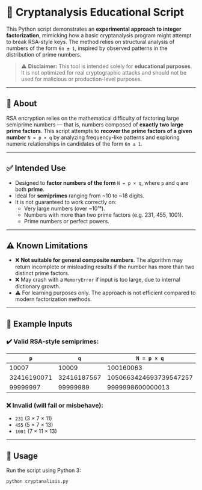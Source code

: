 # 🔐 Cryptanalysis Educational Script

This Python script demonstrates an **experimental approach to integer factorization**, mimicking how a basic cryptanalysis program might attempt to break RSA-style keys. The method relies on structural analysis of numbers of the form `6n ± 1`, inspired by observed patterns in the distribution of prime numbers.

> ⚠️ **Disclaimer:** This tool is intended solely for **educational purposes**. It is not optimized for real cryptographic attacks and should not be used for malicious or production-level purposes.

---

## 📌 About

RSA encryption relies on the mathematical difficulty of factoring large semiprime numbers — that is, numbers composed of **exactly two large prime factors**. This script attempts to **recover the prime factors of a given number** `N = p × q` by analyzing frequency-like patterns and exploring numeric relationships in candidates of the form `6n ± 1`.

---

## ✅ Intended Use

- Designed to **factor numbers of the form** `N = p × q`, where `p` and `q` are both **prime**.
- Ideal for **semiprimes** ranging from ~10 to ~18 digits.
- It is not guaranteed to work correctly on:
  - Very large numbers (over ~10¹⁸).
  - Numbers with more than two prime factors (e.g. 231, 455, 1001).
  - Prime numbers or perfect powers.

---

## ⚠️ Known Limitations

- ❌ **Not suitable for general composite numbers**. The algorithm may return incomplete or misleading results if the number has more than two distinct prime factors.
- ❌ May crash with a `MemoryError` if input is too large, due to internal dictionary growth.
- ⚠️ For learning purposes only. The approach is not efficient compared to modern factorization methods.

---

## 🧪 Example Inputs

### ✔️ Valid RSA-style semiprimes:
| `p` | `q` | `N = p × q` |
|-----|-----|-------------|
| 10007 | 10009 | 100160063 |
| 32416190071 | 32416187567 | 1050663424693739547257 |
| 99999997 | 99999989 | 9999998600000013 |

### ❌ Invalid (will fail or misbehave):
- `231` (3 × 7 × 11)
- `455` (5 × 7 × 13)
- `1001` (7 × 11 × 13)

---

## 🚀 Usage

Run the script using Python 3:

```bash
python cryptanalisis.py

